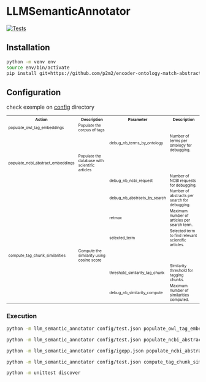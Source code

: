 # LLMSemanticAnnotator

[![Tests](https://github.com/p2m2/encoder-ontology-match-abstract/actions/workflows/ci.yml/badge.svg)](https://github.com/p2m2/encoder-ontology-match-abstract/actions/workflows/ci.yml)

## Installation

```bash
python -m venv env
source env/bin/activate
pip install git+https://github.com/p2m2/encoder-ontology-match-abstract
```

## Configuration

check exemple on [config](./config) directory

<table style="font-size: 10px;">
    <tr>
        <th>Action</th>
        <th>Description</th>
        <th>Parameter</th>
        <th>Description</th>
    </tr>
    <tr>
        <td>populate_owl_tag_embeddings</td>
        <td>Populate the corpus of tags</td>
        <td></td>
        <td></td>
    </tr>
    <tr>
        <td></td>
        <td></td>
        <td>debug_nb_terms_by_ontology</td>
        <td>Number of terms per ontology for debugging.</td>
    </tr>
    <tr>
        <td>populate_ncbi_abstract_embeddings</td>
        <td>Populate the database with scientific articles</td>
        <td></td>
        <td></td>
    </tr>
    <tr>
        <td></td>
        <td></td>
        <td>debug_nb_ncbi_request</td>
        <td>Number of NCBI requests for debugging.</td>
    </tr>
    <tr>
        <td></td>
        <td></td>
        <td>debug_nb_abstracts_by_search</td>
        <td>Number of abstracts per search for debugging.</td>
    </tr>
    <tr>
        <td></td>
        <td></td>
        <td>retmax</td>
        <td>Maximum number of articles per search term.</td>
    </tr>
    <tr>
        <td></td>
        <td></td>
        <td>selected_term</td>
        <td>Selected term to find relevant scientific articles.</td>
    </tr>
    <tr>
        <td>compute_tag_chunk_similarities</td>
        <td>Compute the similarity using cosine score</td>
        <td></td>
        <td></td>
    </tr>
    <tr>
        <td></td>
        <td></td>
        <td>threshold_similarity_tag_chunk</td>
        <td>Similarity threshold for tagging chunks.</td>
    </tr>
    <tr>
        <td></td>
        <td></td>
        <td>debug_nb_similarity_compute</td>
        <td>Maximum number of similarities computed.</td>
    </tr>
</table>


### Execution

```bash
python -m llm_semantic_annotator config/test.json populate_owl_tag_embeddings
```

```bash
python -m llm_semantic_annotator config/test.json populate_ncbi_abstract_embeddings
```
```bash
python -m llm_semantic_annotator config/igepp.json populate_ncbi_abstract_embeddings
```

```bash
python -m llm_semantic_annotator config/test.json compute_tag_chunk_similarities
```

```bash
python -m unittest discover
```

